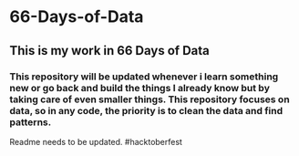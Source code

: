 # 66-Days-of-Data

<h2>This is my work in 66 Days of Data</h2>

<h3>This repository will be updated whenever i learn something new or go back and build the things I already 
know but by taking care of even smaller things. This repository focuses on data, so in any code, the priority is to clean
the data and find patterns.
</h3>

Readme needs to be updated. #hacktoberfest
